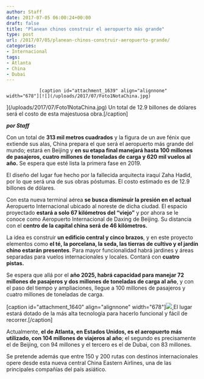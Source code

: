 ```yaml
---
author: Staff
date: 2017-07-05 06:00:24+00:00
draft: false
title: "Planean chinos construir el aeropuerto más grande"
type: post
url: /2017/07/05/planean-chinos-construir-aeropuerto-grande/
categories:
- Internacional
tags:
- Atlanta
- China
- Dubai
---
```



				[caption id="attachment_1639" align="alignnone" width="678"][![](/uploads/2017/07/Foto1NotaChina.jpg)
](/uploads/2017/07/Foto1NotaChina.jpg) Un total de 12.9 billones de dólares será el costo de esta majestuosa obra.[/caption]

_**por Staff**_

Con un total de **313 mil metros cuadrados** y la figura de un ave fénix que extiende sus alas, China prepara el que será el aeropuerto más grande del mundo; estará en Beijing y **en su etapa final manejará hasta 100 millones de pasajeros, cuatro millones de toneladas de carga y 620 mil vuelos al año.** Se espera que esté lista la primera fase en 2019.

El diseño del lugar fue hecho por la fallecida arquitecta iraquí Zaha Hadid, por lo que será una de sus obras póstumas. El costo estimado es de 12.9 billones de dólares.

Con esta nueva terminal aérea **se busca disminuir la presión en el actual** Aeropuerto Internacional ubicado al noreste de dicha ciudad. El espacio proyectado **estará a solo 67 kilómetros del “viejo”** y por ahora se le conoce como Aeropuerto Internacional de Daxing de Beijing. Su distancia con el **centro de la capital china será de 46 kilómetros.**

La idea es construir **un edificio central y cinco brazos**, y en este proyecto elementos como **el té, la porcelana, la seda, las tierras de cultivo y el jardín chino estarán presentes**. Para mayor funcionalidad habrá jardines y áreas separadas para vuelos internacionales y locales. Contará con **cuatro pistas.**

Se espera que allá por el **año 2025, habrá capacidad para manejar 72 millones de pasajeros y dos millones de toneladas de carga al año**, y con el paso del tiempo y ampliaciones, llegue a 100 millones de pasajeros y cuatro millones de toneladas de carga.

[caption id="attachment_1640" align="alignnone" width="678"][![](/uploads/2017/07/Foto2NotaChina.jpg)
](/uploads/2017/07/Foto2NotaChina.jpg) El lugar estará dotado de la más alta tecnología para hacerlo funcional y fácil de recorrer.[/caption]

Actualmente, **el de Atlanta, en Estados Unidos, es el aeropuerto más utilizado, con 104 millones de viajeros al año**; el segundo es precisamente el de Beijing, con 94 millones y el tercero es el de Dubai, con 83 millones.

Se pretende además que entre 150 y 200 rutas con destinos internacionales opere desde esta nueva central China Eastern Airlines, una de las principales compañías del país asiático.		
